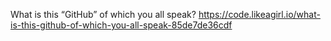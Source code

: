 What is this “GitHub” of which you all speak? https://code.likeagirl.io/what-is-this-github-of-which-you-all-speak-85de7de36cdf
